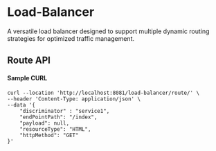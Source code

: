 # Load-Balancer
A versatile load balancer designed to support multiple dynamic routing strategies for optimized traffic management.

## Route API
#### Sample CURL
```CURL
curl --location 'http://localhost:8081/load-balancer/route/' \
--header 'Content-Type: application/json' \
--data '{
    "discriminator" : "service1",
    "endPointPath": "/index",
    "payload": null,
    "resourceType": "HTML",
    "httpMethod": "GET"
}'
```